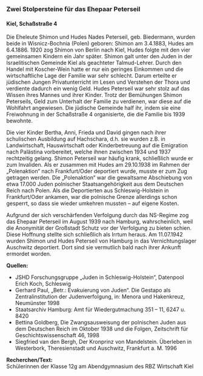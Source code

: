 ### Zwei Stolpersteine für das Ehepaar Peterseil
#### Kiel, Schaßstraße 4

Die Eheleute Shimon und Hudes Nades Peterseil, geb. Biedermann, wurden beide in Wisnicz-Bochnia (Polen) geboren: Shimon am 3.4.1883, Hudes am 6.4.1886.
1920 zog Shimon von Berlin nach Kiel, Hudes folgte mit den vier gemeinsamen Kindern ein Jahr später. Shimon galt unter den Juden in der Israelitischen Gemeinde Kiel als geachteter Talmud-Lehrer. Durch den Handel mit Koscher-Wein hatte er nur ein geringes Einkommen und die wirtschaftliche Lage der Familie war sehr schlecht. Darum erteilte er jüdischen Jungen Privatunterricht im Lesen und Verstehen der Thora und verdiente dadurch
ein wenig Geld. Hudes Peterseil war sehr stolz auf das Wissen ihres Mannes und ihrer Kinder. Trotz der Bemühungen Shimon Peterseils, Geld zum Unterhalt der Familie zu verdienen, war diese auf die Wohlfahrt angewiesen. Die jüdische Gemeinde half ihr, indem sie eine Freiwohnung
in der Schaßstraße 4 organisierte, die die Familie bis 1939 bewohnte.

Die vier Kinder Bertha, Anni, Frieda und David gingen nach ihrer schulischen Ausbildung auf Hachschara, d.h. sie wurden z.B. in Landwirtschaft, Hauswirtschaft oder Kinderbetreuung auf die Emigration nach Palästina vorbereitet, welche ihnen zwischen 1934 und 1937 rechtzeitig gelang. Shimon Peterseil war häufig krank, schließlich wurde er zum Invaliden. Als er zusammen mit Hudes am 29.10.1938 im Rahmen der „Polenaktion“ nach Frankfurt/Oder deportiert wurde, musste er zum Zug getragen werden. Die „Polenaktion“ war die gewaltsame Abschiebung von etwa 17.000 Juden polnischer Staatsangehörigkeit aus dem Deutschen Reich nach Polen. Als die Deportierten aus Schleswig-Holstein in Frankfurt/Oder ankamen, war die polnische Grenze allerdings schon gesperrt, so dass sie wieder umkehren mussten – auf eigene Kosten.

Aufgrund der sich verschärfenden Verfolgung durch das NS-Regime zog das Ehepaar Peterseil im August 1939 nach Hamburg, wahrscheinlich, weil die Anonymität der Großstadt Schutz vor
der Verfolgung zu bieten schien. Diese Hoffnung stellte sich schließlich als Irrtum heraus. Am 11.07.1942 wurden Shimon und Hudes Peterseil von Hamburg in das Vernichtungslager Auschwitz deportiert. Dort sind sie vermutlich bald nach ihrer Ankunft ermordet worden.

**Quellen:**
- JSHD Forschungsgruppe „Juden in Schleswig-Holstein“, Datenpool Erich Koch, Schleswig
- Gerhard Paul, „Betr.: Evakuierung von Juden“. Die Gestapo als Zentralinstitution der Judenverfolgung, in: Menora und Hakenkreuz, Neumünster 1998
- Staatsarchiv Hamburg: Amt für Wiedergutmachung 351 – 11, 6247 u. 8420
- Bettina Goldberg, Die Zwangsausweisung der polnischen Juden aus dem Deutschen Reich im Oktober 1938 und die Folgen, Zeitschrift für Geschichtswissenschaft 46, 1998
- Siegfried van den Bergh, Der Kronprinz von Mandelstein. Überleben in Westerbork, Theresienstadt und Auschwitz, Frankfurt a. M. 1996

**Recherchen/Text:**  
Schülerinnen der Klasse 12g am Abendgymnasium des RBZ Wirtschaft Kiel